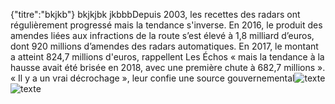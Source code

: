 {"titre":"bkjkb"}
bkjkjbk
jkbbbDepuis 2003, les recettes des radars ont régulièrement progressé mais la tendance s'inverse. En 2016, le produit des amendes liées aux infractions de la route s’est élevé à 1,8 milliard d’euros, dont 920 millions d’amendes des radars automatiques. En 2017, le montant a atteint 824,7 millions d'euros, rappellent Les Échos « mais la tendance à la hausse avait été brisée en 2018, avec une première chute à 682,7 millions ». « Il y a un vrai décrochage », leur confie une source gouvernemental![texte](/projetreilly/download/boris.jpg)![texte](/projetreilly/download/logo.jpg)